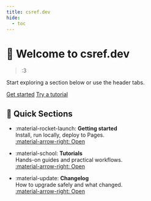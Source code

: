 ```yaml
---
title: csref.dev
hide:
  - toc
---
```


# 👋 Welcome to **csref.dev**

> :3

<div class="hero">
  <p>Start exploring a section below or use the header tabs.</p>
  <a class="md-button md-button--primary" href="getting-started/installation/">Get started</a>
  <a class="md-button" href="tutorials/blogs/">Try a tutorial</a>
</div>

## 🔎 Quick Sections

<div class="grid cards" markdown>

-   :material-rocket-launch: **Getting started**  
    Install, run locally, deploy to Pages.  
    [:material-arrow-right: Open](getting-started/installation/)

-   :material-school: **Tutorials**  
    Hands-on guides and practical workflows.  
    [:material-arrow-right: Open](tutorials/blogs/)

-   :material-update: **Changelog**  
    How to upgrade safely and what changed.  
    [:material-arrow-right: Open](changelog/upgrade/)

</div>
